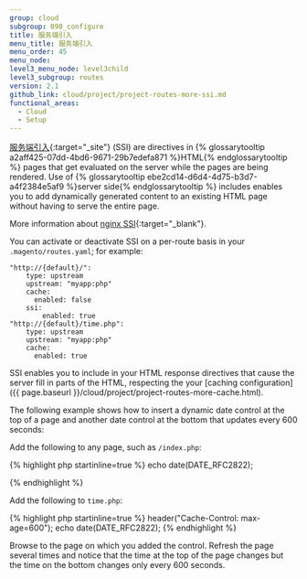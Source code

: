 ```yaml
---
group: cloud
subgroup: 090_configure
title: 服务端引入
menu_title: 服务端引入
menu_order: 45
menu_node:
level3_menu_node: level3child
level3_subgroup: routes
version: 2.1
github_link: cloud/project/project-routes-more-ssi.md
functional_areas:
  - Cloud
  - Setup
---
```


[服务端引入](http://httpd.apache.org/docs/current/howto/ssi.html){:target="_site"} (SSI) are directives in {% glossarytooltip a2aff425-07dd-4bd6-9671-29b7edefa871 %}HTML{% endglossarytooltip %} pages that get evaluated on the server while the pages are being rendered. Use of {% glossarytooltip ebe2cd14-d6d4-4d75-b3d7-a4f2384e5af9 %}server side{% endglossarytooltip %} includes enables you to add dynamically generated content to an existing HTML page without having to serve the entire page.

More information about [nginx SSI](http://nginx.org/en/docs/http/ngx_http_ssi_module.html){:target="_blank"}.

You can activate or deactivate SSI on a per-route basis in your
`.magento/routes.yaml`; for example:

	"http://{default}/":
	    type: upstream
	    upstream: "myapp:php"
	    cache:
	      enabled: false
	    ssi:
	        enabled: true
	"http://{default}/time.php":
	    type: upstream
	    upstream: "myapp:php"
	    cache:
	      enabled: true

SSI enables you to include in your HTML response directives that cause the
server fill in parts of the HTML, respecting the your [caching configuration]({{ page.baseurl }}/cloud/project/project-routes-more-cache.html).

The following example shows how to insert a dynamic date control at the top of a page and another date control at the bottom that updates every 600 seconds:

Add the following to any page, such as `/index.php`:

{% highlight php startinline=true %}
echo date(DATE_RFC2822);
<!--#include virtual="time.php" -->
{% endhighlight %}

Add the following to `time.php`:

{% highlight php startinline=true %}
header("Cache-Control: max-age=600");
echo date(DATE_RFC2822);
{% endhighlight %}

Browse to the page on which you added the control. Refresh the page several times and notice that the time at the top of the page changes but the time on the bottom changes only every 600 seconds.
